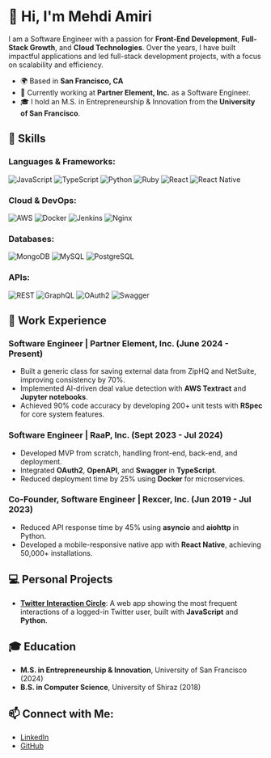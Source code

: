 # 👋 Hi, I'm Mehdi Amiri

I am a Software Engineer with a passion for **Front-End Development**, **Full-Stack Growth**, and **Cloud Technologies**. Over the years, I have built impactful applications and led full-stack development projects, with a focus on scalability and efficiency.

- 🌍 Based in **San Francisco, CA**
- 💼 Currently working at **Partner Element, Inc.** as a Software Engineer.
- 🎓 I hold an M.S. in Entrepreneurship & Innovation from the **University of San Francisco**.

## 🚀 Skills

### Languages & Frameworks:
![JavaScript](https://img.shields.io/badge/-JavaScript-F7DF1E?style=for-the-badge&logo=javascript&logoColor=black)
![TypeScript](https://img.shields.io/badge/-TypeScript-007ACC?style=for-the-badge&logo=typescript&logoColor=white)
![Python](https://img.shields.io/badge/-Python-3776AB?style=for-the-badge&logo=python&logoColor=white)
![Ruby](https://img.shields.io/badge/-Ruby-CC342D?style=for-the-badge&logo=ruby&logoColor=white)
![React](https://img.shields.io/badge/-React-61DAFB?style=for-the-badge&logo=react&logoColor=black)
![React Native](https://img.shields.io/badge/-React_Native-61DAFB?style=for-the-badge&logo=react&logoColor=black)

### Cloud & DevOps:
![AWS](https://img.shields.io/badge/-Amazon_AWS-232F3E?style=for-the-badge&logo=amazonaws&logoColor=white)
![Docker](https://img.shields.io/badge/-Docker-2496ED?style=for-the-badge&logo=docker&logoColor=white)
![Jenkins](https://img.shields.io/badge/-Jenkins-D24939?style=for-the-badge&logo=jenkins&logoColor=white)
![Nginx](https://img.shields.io/badge/-Nginx-269539?style=for-the-badge&logo=nginx&logoColor=white)

### Databases:
![MongoDB](https://img.shields.io/badge/-MongoDB-47A248?style=for-the-badge&logo=mongodb&logoColor=white)
![MySQL](https://img.shields.io/badge/-MySQL-4479A1?style=for-the-badge&logo=mysql&logoColor=white)
![PostgreSQL](https://img.shields.io/badge/-PostgreSQL-336791?style=for-the-badge&logo=postgresql&logoColor=white)

### APIs:
![REST](https://img.shields.io/badge/-REST-02569B?style=for-the-badge&logo=rest&logoColor=white)
![GraphQL](https://img.shields.io/badge/-GraphQL-E10098?style=for-the-badge&logo=graphql&logoColor=white)
![OAuth2](https://img.shields.io/badge/-OAuth2-262261?style=for-the-badge&logo=oauth&logoColor=white)
![Swagger](https://img.shields.io/badge/-Swagger-85EA2D?style=for-the-badge&logo=swagger&logoColor=black)

## 📂 Work Experience

### Software Engineer | **Partner Element, Inc.** (June 2024 - Present)
- Built a generic class for saving external data from ZipHQ and NetSuite, improving consistency by 70%.
- Implemented AI-driven deal value detection with **AWS Textract** and **Jupyter notebooks**.
- Achieved 90% code accuracy by developing 200+ unit tests with **RSpec** for core system features.

### Software Engineer | **RaaP, Inc.** (Sept 2023 - Jul 2024)
- Developed MVP from scratch, handling front-end, back-end, and deployment.
- Integrated **OAuth2**, **OpenAPI**, and **Swagger** in **TypeScript**.
- Reduced deployment time by 25% using **Docker** for microservices.

### Co-Founder, Software Engineer | **Rexcer, Inc.** (Jun 2019 - Jul 2023)
- Reduced API response time by 45% using **asyncio** and **aiohttp** in Python.
- Developed a mobile-responsive native app with **React Native**, achieving 50,000+ installations.

## 💻 Personal Projects

- **[Twitter Interaction Circle](https://github.com/mehdiamiri1440/twitter-itraction-circle)**: A web app showing the most frequent interactions of a logged-in Twitter user, built with **JavaScript** and **Python**.

## 🎓 Education

- **M.S. in Entrepreneurship & Innovation**, University of San Francisco (2024)
- **B.S. in Computer Science**, University of Shiraz (2018)

## 📫 Connect with Me:
- [LinkedIn](https://www.linkedin.com/in/m-mehdi-amiri)
- [GitHub](https://github.com/mehdiamiri1440)

